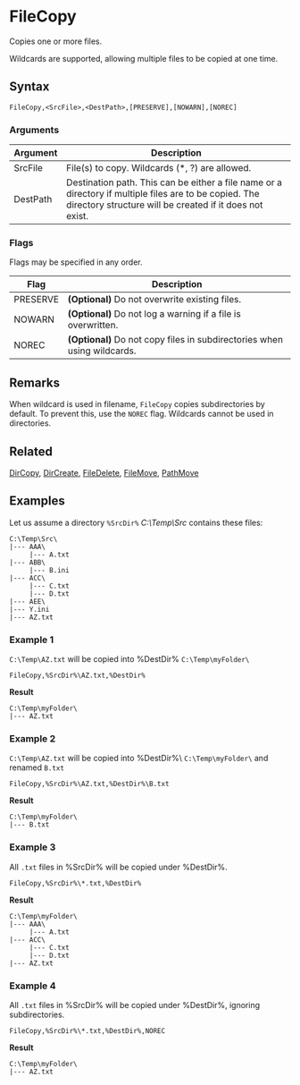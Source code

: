 # FileCopy

Copies one or more files.

Wildcards are supported, allowing multiple files to be copied at one time.

## Syntax

```pebakery
FileCopy,<SrcFile>,<DestPath>,[PRESERVE],[NOWARN],[NOREC]
```

### Arguments

| Argument | Description |
| --- | --- |
| SrcFile | File(s) to copy. Wildcards (*, ?) are allowed. |
| DestPath | Destination path. This can be either a file name or a directory if multiple files are to be copied. The directory structure will be created if it does not exist. |

### Flags

Flags may be specified in any order.

| Flag | Description |
| --- | --- |
| PRESERVE | **(Optional)** Do not overwrite existing files. |
| NOWARN | **(Optional)** Do not log a warning if a file is overwritten. |
| NOREC | **(Optional)** Do not copy files in subdirectories when using wildcards. |

## Remarks

When wildcard is used in filename, `FileCopy` copies subdirectories by default. To prevent this, use the `NOREC` flag. Wildcards cannot be used in directories.

## Related

[DirCopy](./DirCopy.md), [DirCreate](./DirCreate.md), [FileDelete](./FileDelete.md), [FileMove](./FileMove.md), [PathMove](./PathMove.md)

## Examples

Let us assume a directory `%SrcDir%` *C:\Temp\Src* contains these files:

```pebakery
C:\Temp\Src\
|--- AAA\
     |--- A.txt
|--- ABB\
     |--- B.ini
|--- ACC\
     |--- C.txt
     |--- D.txt
|--- AEE\
|--- Y.ini
|--- AZ.txt
```

### Example 1

`C:\Temp\AZ.txt` will be copied into %DestDir% `C:\Temp\myFolder\`

```pebakery
FileCopy,%SrcDir%\AZ.txt,%DestDir%
```

**Result**

```pebakery
C:\Temp\myFolder\
|--- AZ.txt
```

### Example 2

`C:\Temp\AZ.txt` will be copied into %DestDir%\ `C:\Temp\myFolder\` and renamed `B.txt`

```pebakery
FileCopy,%SrcDir%\AZ.txt,%DestDir%\B.txt
```

**Result**

```pebakery
C:\Temp\myFolder\
|--- B.txt
```

### Example 3

All `.txt` files in %SrcDir% will be copied under %DestDir%.

```pebakery
FileCopy,%SrcDir%\*.txt,%DestDir%
```

**Result**

```pebakery
C:\Temp\myFolder\
|--- AAA\
     |--- A.txt
|--- ACC\
     |--- C.txt
     |--- D.txt
|--- AZ.txt
```

### Example 4

All `.txt` files in %SrcDir% will be copied under %DestDir%, ignoring subdirectories.

```pebakery
FileCopy,%SrcDir%\*.txt,%DestDir%,NOREC
```

**Result**

```pebakery
C:\Temp\myFolder\
|--- AZ.txt
```
